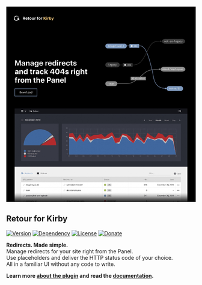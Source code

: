 [![Screenshot](screenshot.jpg)](https://distantnative.com/retour)

## Retour for Kirby

[![Version](https://img.shields.io/badge/release-2.3.0-4271ae.svg?style=for-the-badge)](https://github.com/distantnative/retour-for-kirby/releases)
[![Dependency](https://img.shields.io/badge/kirby-3.3.0-cca000.svg?style=for-the-badge)](https://getkirby.com/)
[![License](https://img.shields.io/badge/license-MIT-7ea328.svg?style=for-the-badge)](https://opensource.org/licenses/MIT)
[![Donate](https://img.shields.io/badge/support-donate-c82829.svg?style=for-the-badge)](https://paypal.me/distantnative/15EUR)

**Redirects. Made simple.**  
Manage redirects for your site right from the Panel.  
Use placeholders and deliver the HTTP status code of your choice.  
All in a familiar UI without any code to write.

**Learn more [about the plugin](https://distantnative.com/retour) and read the [documentation](https://distantnative.com/retour/docs).**
